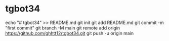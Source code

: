 # tgbot34
echo "# tgbot34" >> README.md
git init
git add README.md
git commit -m "first commit"
git branch -M main
git remote add origin https://github.com/ghhtt12/tgbot34.git
git push -u origin main
